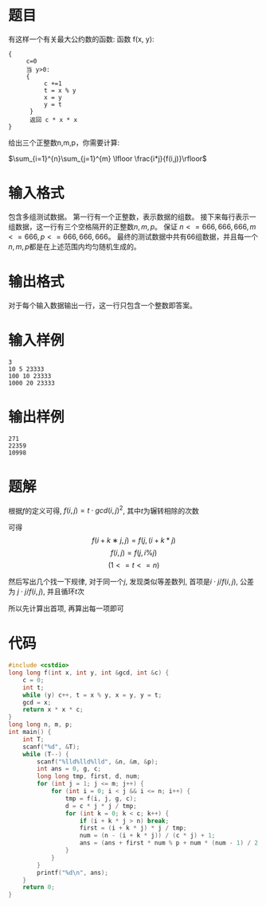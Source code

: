 # 题目

有这样一个有关最大公约数的函数:
函数 f(x, y):
```
{
     c=0
     当 y>0:
     {
          c +=1
          t = x % y
          x = y
          y = t
      }
      返回 c * x * x
}
```
给出三个正整数n,m,p，你需要计算:

$\sum_{i=1}^{n}\sum_{j=1}^{m} \lfloor \frac{i*j}{f(i,j)}\rfloor$

# 输入格式

包含多组测试数据。
第一行有一个正整数，表示数据的组数。
接下来每行表示一组数据，这一行有三个空格隔开的正整数$n,m,p$。
保证 $n <= 666,666,666, m <= 666, p <= 666,666,666$。
最终的测试数据中共有66组数据，并且每一个$n,m,p$都是在上述范围内均匀随机生成的。

# 输出格式

对于每个输入数据输出一行，这一行只包含一个整数即答案。

# 输入样例

```
3
10 5 23333
100 10 23333
1000 20 23333
```

# 输出样例

```
271
22359
10998
```

# 题解

根据$f$的定义可得, $f(i,j)=t \cdot gcd(i,j)^2$, 其中$t$为辗转相除的次数

可得 $$f(i+k∗j,j)=f(j,(i+k*j)%j)=f(j,i%j)$$$$f(i,j)=f(j,i\%j)$$$$(1<=t<=n)$$

然后写出几个找一下规律, 对于同一个$j$, 发现类似等差数列, 首项是$i \cdot  j/f(i,j)$, 公差为 $j \cdot j/f(i,j)$, 并且循环$t$次 

所以先计算出首项, 再算出每一项即可

# 代码

```c++
#include <cstdio>
long long f(int x, int y, int &gcd, int &c) {
    c = 0;
    int t;
    while (y) c++, t = x % y, x = y, y = t;
    gcd = x;
    return x * x * c;
}
long long n, m, p;
int main() {
    int T;
    scanf("%d", &T);
    while (T--) {
        scanf("%lld%lld%lld", &n, &m, &p);
        int ans = 0, g, c;
        long long tmp, first, d, num;
        for (int j = 1; j <= m; j++) {
            for (int i = 0; i < j && i <= n; i++) {
                tmp = f(i, j, g, c);
                d = c * j * j / tmp;
                for (int k = 0; k < c; k++) {
                    if (i + k * j > n) break;
                    first = (i + k * j) * j / tmp;
                    num = (n - (i + k * j)) / (c * j) + 1;
                    ans = (ans + first * num % p + num * (num - 1) / 2 % p * d % p) % p;
                }
            }
        }
        printf("%d\n", ans);
    }
    return 0;
}
```